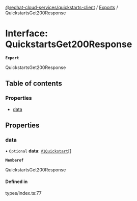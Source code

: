 [@redhat-cloud-services/quickstarts-client](../README.md) / [Exports](../modules.md) / QuickstartsGet200Response

# Interface: QuickstartsGet200Response

**`Export`**

QuickstartsGet200Response

## Table of contents

### Properties

- [data](QuickstartsGet200Response.md#data)

## Properties

### data

• `Optional` **data**: [`V1Quickstart`](V1Quickstart.md)[]

**`Memberof`**

QuickstartsGet200Response

#### Defined in

types/index.ts:77
